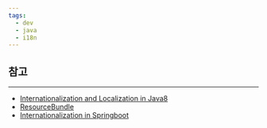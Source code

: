 ```yaml
---
tags:
  - dev
  - java
  - i18n
---
```

## 참고
---
- [Internationalization and Localization in Java8](https://www.baeldung.com/java-8-localization)
- [ResourceBundle](https://www.baeldung.com/java-resourcebundle)
- [Internationalization in Springboot](https://www.baeldung.com/spring-boot-internationalization)